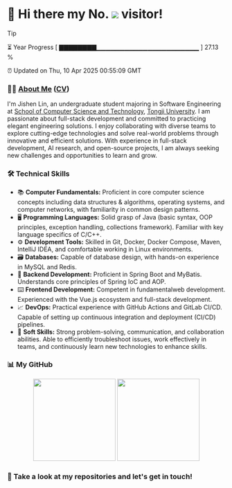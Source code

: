 <h1>
  👋 Hi there my No.
  <img src='https://profile-counter.glitch.me/MinmusLin/count.svg'/>
  visitor!
</h1>

> [!TIP]
> ⏳ Year Progress [ ▇▇▇▇▇▇▇▇▁▁▁▁▁▁▁▁▁▁▁▁▁▁▁▁▁▁▁▁▁▁ ] 27.13 %
>
> ⏰ Updated on Thu, 10 Apr 2025 00:55:09 GMT

### 👨‍💻 [About Me](https://minmuslin.github.io) ([CV](https://github.com/MinmusLin/MinmusLin/raw/refs/heads/main/CV/CV.pdf))

I'm Jishen Lin, an undergraduate student majoring in Software Engineering at [School of Computer Science and Technology](https://cs.tongji.edu.cn), [Tongji University](https://www.tongji.edu.cn). I am passionate about full-stack development and committed to practicing elegant engineering solutions. I enjoy collaborating with diverse teams to explore cutting-edge technologies and solve real-world problems through innovative and efficient solutions. With experience in full-stack development, AI research, and open-source projects, I am always seeking new challenges and opportunities to learn and grow.

### 🛠️ Technical Skills

- 📚 **Computer Fundamentals:** Proficient in core computer science concepts including ​data structures & algorithms, operating systems, and computer networks, with familiarity in common design patterns.
- 🖥️ **Programming Languages:** Solid grasp of ​Java (basic syntax, OOP principles, exception handling, collections framework). Familiar with key language specifics of ​C/C++.
- ⚙️ **Development Tools:** Skilled in ​Git, Docker, Docker Compose, Maven, IntelliJ IDEA, and comfortable working in ​Linux environments.
- 🗃️ **Databases:** Capable of database design, with hands-on experience in ​MySQL and ​Redis.
- 🧰 **Backend Development:** Proficient in ​Spring Boot and ​MyBatis. Understands core principles of ​Spring IoC and ​AOP.
- ⌨️ **Frontend Development:** Competent in fundamental ​web development. Experienced with the ​Vue.js ecosystem and full-stack development.
- 📈 **DevOps:**
Practical experience with ​GitHub Actions and ​GitLab CI/CD. Capable of setting up ​continuous integration and deployment (CI/CD) pipelines.
- 🔎 **Soft Skills:** Strong ​problem-solving, communication, and collaboration abilities. Able to efficiently troubleshoot issues, work effectively in teams, and continuously learn new technologies to enhance skills.

### 📊 My GitHub

<div align='center'>
  <img src='https://github-readme-stats.vercel.app/api?username=MinmusLin&show_icons=true&count_private=true' height='190'/>
  <img src='https://github-readme-stats.vercel.app/api/top-langs/?username=MinmusLin&layout=compact' height='190'/>
</div>

### 🥰 Take a look at my repositories and let's get in touch!

